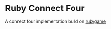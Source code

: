 # Ruby Connect Four
A connect four implementation build on [rubygame](https://github.com/rubygame/rubygame/)
